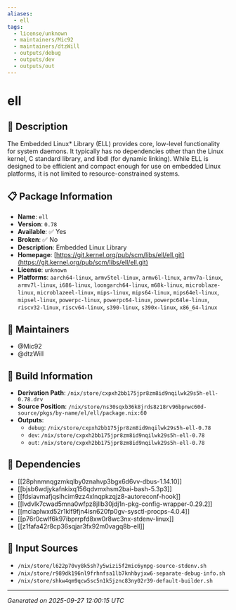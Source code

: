 ```yaml
---
aliases:
  - ell
tags:
  - license/unknown
  - maintainers/Mic92
  - maintainers/dtzWill
  - outputs/debug
  - outputs/dev
  - outputs/out
---
```


# ell

## 📝 Description

The Embedded Linux* Library (ELL) provides core, low-level functionality for system daemons. It typically has no dependencies other than the Linux kernel, C standard library, and libdl (for dynamic linking). While ELL is designed to be efficient and compact enough for use on embedded Linux platforms, it is not limited to resource-constrained systems.


## 📋 Package Information

- **Name**: `ell`
- **Version**: `0.78`
- **Available**: ✅ Yes
- **Broken**: ✅ No
- **Description**: Embedded Linux Library
- **Homepage**: [https://git.kernel.org/pub/scm/libs/ell/ell.git](https://git.kernel.org/pub/scm/libs/ell/ell.git)
- **License**: `unknown`
- **Platforms**: `aarch64-linux`, `armv5tel-linux`, `armv6l-linux`, `armv7a-linux`, `armv7l-linux`, `i686-linux`, `loongarch64-linux`, `m68k-linux`, `microblaze-linux`, `microblazeel-linux`, `mips-linux`, `mips64-linux`, `mips64el-linux`, `mipsel-linux`, `powerpc-linux`, `powerpc64-linux`, `powerpc64le-linux`, `riscv32-linux`, `riscv64-linux`, `s390-linux`, `s390x-linux`, `x86_64-linux`
## 👥 Maintainers

- @Mic92
- @dtzWill


## 🔧 Build Information

- **Derivation Path**: `/nix/store/cxpxh2bb175jpr8zm8id9nqilwk29s5h-ell-0.78.drv`
- **Source Position**: `/nix/store/ns30sqxb36k8jrds8z18rv96bpnwc60d-source/pkgs/by-name/el/ell/package.nix:60`
- **Outputs**:
  - `debug`:  `/nix/store/cxpxh2bb175jpr8zm8id9nqilwk29s5h-ell-0.78`
  - `dev`:  `/nix/store/cxpxh2bb175jpr8zm8id9nqilwk29s5h-ell-0.78`
  - `out`:  `/nix/store/cxpxh2bb175jpr8zm8id9nqilwk29s5h-ell-0.78`

## 🔗 Dependencies

- [[28phnmnqgzmkqlby0znahvp3bgx6d6vv-dbus-1.14.10]]
- [[bjsb6wdjykafnkixq156qdvmxhsm2bai-bash-5.3p3]]
- [[fdsiavmafjqslhcim9zz4xlnqpkzqjz8-autoreconf-hook]]
- [[lvdvlk7cwad5mna0wfpz8jllb30jdj1n-pkg-config-wrapper-0.29.2]]
- [[mclaplwxd52r1klf9fjn4isn620fp0gv-sysctl-procps-4.0.4]]
- [[p76r0cwlf6k97ibprrpfd8xw0r8wc3nx-stdenv-linux]]
- [[z1fafa42r8cp36sqjar3fx92m0vagq8b-ell]]

## 📁 Input Sources

- `/nix/store/l622p70vy8k5sh7y5wizi5f2mic6ynpg-source-stdenv.sh`
- `/nix/store/r989dk196nl9frhnfsa1lb7knhbyjxw6-separate-debug-info.sh`
- `/nix/store/shkw4qm9qcw5sc5n1k5jznc83ny02r39-default-builder.sh`

---
*Generated on 2025-09-27 12:00:15 UTC*
